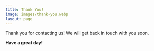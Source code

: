```yaml
---
title: Thank You!
image: images/thank-you.webp
layout: page
---
```


Thank you for contacting us! We will get back in touch with you soon.

**Have a great day!**